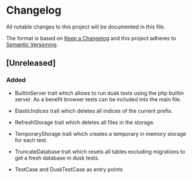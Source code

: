 # Changelog

All notable changes to this project will be documented in this file.

The format is based on [Keep a Changelog](http://keepachangelog.com/en/1.0.0/)
and this project adheres to [Semantic Versioning](http://semver.org/spec/v2.0.0.html).

## [Unreleased]

### Added

- BuiltinServer trait which allows to run dusk tests using the php builtin
  server. As a benefit browser tests can be included into the main file.

- ElasticIndices trait which deletes all indices of the current prefix.

- RefreshStorage trait which deletes all files in the storage.

- TemporaryStorage trait which creates a temporary in memory storage
  for each test.

- TruncateDatabase trait which resets all tables excluding migrations to
  get a fresh database in dusk tests.

- TestCase and DuskTestCase as entry points
